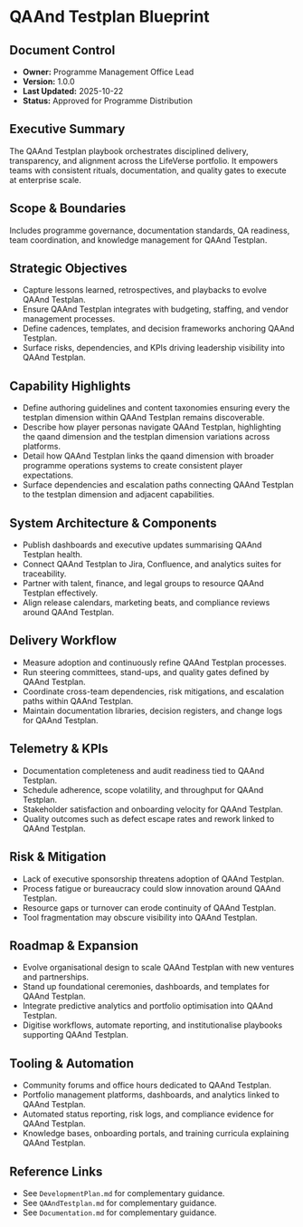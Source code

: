 # QAAnd Testplan Blueprint
## Document Control
- **Owner:** Programme Management Office Lead
- **Version:** 1.0.0
- **Last Updated:** 2025-10-22
- **Status:** Approved for Programme Distribution

## Executive Summary
The QAAnd Testplan playbook orchestrates disciplined delivery, transparency, and alignment across
the LifeVerse portfolio. It empowers teams with consistent rituals, documentation, and quality gates
to execute at enterprise scale.

## Scope & Boundaries
Includes programme governance, documentation standards, QA readiness, team coordination, and
knowledge management for QAAnd Testplan.

## Strategic Objectives
- Capture lessons learned, retrospectives, and playbacks to evolve QAAnd Testplan.
- Ensure QAAnd Testplan integrates with budgeting, staffing, and vendor management processes.
- Define cadences, templates, and decision frameworks anchoring QAAnd Testplan.
- Surface risks, dependencies, and KPIs driving leadership visibility into QAAnd Testplan.

## Capability Highlights
- Define authoring guidelines and content taxonomies ensuring every the testplan dimension within QAAnd Testplan remains discoverable.
- Describe how player personas navigate QAAnd Testplan, highlighting the qaand dimension and the testplan dimension variations across platforms.
- Detail how QAAnd Testplan links the qaand dimension with broader programme operations systems to create consistent player expectations.
- Surface dependencies and escalation paths connecting QAAnd Testplan to the testplan dimension and adjacent capabilities.

## System Architecture & Components
- Publish dashboards and executive updates summarising QAAnd Testplan health.
- Connect QAAnd Testplan to Jira, Confluence, and analytics suites for traceability.
- Partner with talent, finance, and legal groups to resource QAAnd Testplan effectively.
- Align release calendars, marketing beats, and compliance reviews around QAAnd Testplan.

## Delivery Workflow
- Measure adoption and continuously refine QAAnd Testplan processes.
- Run steering committees, stand-ups, and quality gates defined by QAAnd Testplan.
- Coordinate cross-team dependencies, risk mitigations, and escalation paths within QAAnd Testplan.
- Maintain documentation libraries, decision registers, and change logs for QAAnd Testplan.

## Telemetry & KPIs
- Documentation completeness and audit readiness tied to QAAnd Testplan.
- Schedule adherence, scope volatility, and throughput for QAAnd Testplan.
- Stakeholder satisfaction and onboarding velocity for QAAnd Testplan.
- Quality outcomes such as defect escape rates and rework linked to QAAnd Testplan.

## Risk & Mitigation
- Lack of executive sponsorship threatens adoption of QAAnd Testplan.
- Process fatigue or bureaucracy could slow innovation around QAAnd Testplan.
- Resource gaps or turnover can erode continuity of QAAnd Testplan.
- Tool fragmentation may obscure visibility into QAAnd Testplan.

## Roadmap & Expansion
- Evolve organisational design to scale QAAnd Testplan with new ventures and partnerships.
- Stand up foundational ceremonies, dashboards, and templates for QAAnd Testplan.
- Integrate predictive analytics and portfolio optimisation into QAAnd Testplan.
- Digitise workflows, automate reporting, and institutionalise playbooks supporting QAAnd Testplan.

## Tooling & Automation
- Community forums and office hours dedicated to QAAnd Testplan.
- Portfolio management platforms, dashboards, and analytics linked to QAAnd Testplan.
- Automated status reporting, risk logs, and compliance evidence for QAAnd Testplan.
- Knowledge bases, onboarding portals, and training curricula explaining QAAnd Testplan.

## Reference Links
- See `DevelopmentPlan.md` for complementary guidance.
- See `QAAndTestplan.md` for complementary guidance.
- See `Documentation.md` for complementary guidance.
